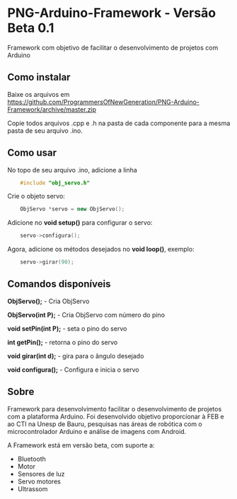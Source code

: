PNG-Arduino-Framework - Versão Beta 0.1
=====================

Framework com objetivo de facilitar o desenvolvimento de projetos com Arduino

## Como instalar

Baixe os arquivos em https://github.com/ProgrammersOfNewGeneration/PNG-Arduino-Framework/archive/master.zip

Copie todos arquivos .cpp e .h na pasta de cada componente para a mesma pasta de seu arquivo .ino. 

## Como usar

No topo de seu arquivo .ino, adicione a linha
```c++
	#include "obj_servo.h"
```

Crie o objeto servo:

```c++
	ObjServo *servo = new ObjServo();
```
Adicione no **void setup()** para configurar o servo:
```c++
	servo->configura();
```

Agora, adicione os métodos desejados no **void loop()**, exemplo:
```c++
	servo->girar(90);
```

## Comandos disponíveis

**ObjServo();** - Cria ObjServo

**ObjServo(int P);** - Cria ObjServo com número do pino

**void setPin(int P);** - seta o pino do servo

**int getPin();** - retorna o pino do servo

**void girar(int d);** - gira para o ângulo desejado

**void configura();** - Configura e inicia o servo





## Sobre

Framework para desenvolvimento facilitar o desenvolvimento de projetos com a plataforma Arduino. Foi desenvolvido objetivo proporcionar à FEB e ao CTI na Unesp de Bauru, pesquisas nas áreas de robótica com o microcontrolador Arduino e análise de imagens com Android. 

A Framework está em versão beta, com suporte a:
* Bluetooth
* Motor
* Sensores de luz
* Servo motores
* Ultrassom